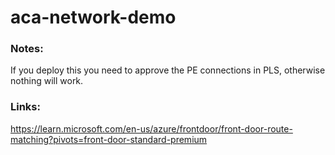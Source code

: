 # aca-network-demo

### Notes:
If you deploy this you need to approve the PE connections in PLS, otherwise nothing will work.

### Links:
https://learn.microsoft.com/en-us/azure/frontdoor/front-door-route-matching?pivots=front-door-standard-premium
